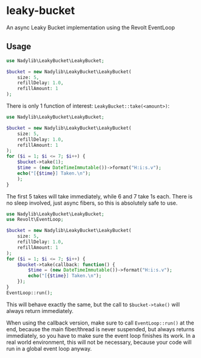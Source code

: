 # leaky-bucket

An async Leaky Bucket implementation using the Revolt EventLoop

## Usage

```php
use Nadylib\LeakyBucket\LeakyBucket;

$bucket = new Nadylib\LeakyBucket\LeakyBucket(
	size: 5,
	refillDelay: 1.0,
	refillAmount: 1
);
```

There is only 1 function of interest: `LeakyBucket::take(<amount>)`:

```php
use Nadylib\LeakyBucket\LeakyBucket;

$bucket = new Nadylib\LeakyBucket\LeakyBucket(
	size: 5,
	refillDelay: 1.0,
	refillAmount: 1
);
for ($i = 1; $i <= 7; $i++) {
	$bucket->take(1);
	$time = (new DateTimeImmutable())->format("H:i:s.v");
	echo("[{$time}] Taken.\n");
	);
}
```

The first 5 takes will take immediately, while 6 and 7 take 1s each. There is no sleep involved, just async fibers, so this is absolutely safe to use.

```php
use Nadylib\LeakyBucket\LeakyBucket;
use Revolt\EventLoop;

$bucket = new Nadylib\LeakyBucket\LeakyBucket(
	size: 5,
	refillDelay: 1.0,
	refillAmount: 1
);
for ($i = 1; $i <= 7; $i++) {
	$bucket->take(callback: function() {
		$time = (new DateTimeImmutable())->format("H:i:s.v");
		echo("[{$time}] Taken.\n");
	});
}
EventLoop::run();
```

This will behave exactly the same, but the call to `$bucket->take()` will always return immediately.

When using the callback version, make sure to call `EventLoop::run()` at the end, because the main fiber/thread is never suspended, but always returns immediately, so you have to make sure the event loop finishes its work. In a real world environment, this will not be necessary, because your code will run in a global event loop anyway.
